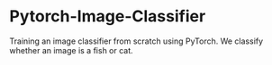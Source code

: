# Pytorch-Image-Classifier
 Training an image classifier from scratch using PyTorch. We classify whether an image is a fish or cat.
